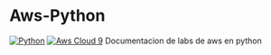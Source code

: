 # Aws-Python 
<a href="#"><img alt="Python" src="https://img.shields.io/badge/Python-14354C.svg?logo=python&logoColor=white"></a>
<a href="#"><img alt="Aws Cloud 9" src="https://img.shields.io/badge/Python-14354C.svg?logo=python&logoColor=white"></a>
Documentacion de labs de aws en python

